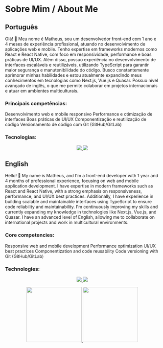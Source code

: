 <link rel="stylesheet" type='text/css' href="https://cdn.jsdelivr.net/gh/devicons/devicon@latest/devicon.min.css" />

# Sobre Mim / About Me

## Português

Olá! 👋 Meu nome é Matheus, sou um desenvolvedor front-end com 1 ano e 4 meses de experiência profissional, atuando no desenvolvimento de aplicações web e mobile. Tenho expertise em frameworks modernos como React e React Native, com foco em responsividade, performance e boas práticas de UI/UX. Além disso, possuo experiência no desenvolvimento de interfaces escaláveis e reutilizáveis, utilizando TypeScript para garantir maior segurança e manutenibilidade do código. Busco constantemente aprimorar minhas habilidades e estou atualmente expandindo meus conhecimentos em tecnologias como Next.js, Vue.js e Quasar. Possuo nível avançado de inglês, o que me permite colaborar em projetos internacionais e atuar em ambientes multiculturais.

### Principais competências:

   Desenvolvimento web e mobile responsivo
   Performance e otimização de interfaces
   Boas práticas de UI/UX
   Componentização e reutilização de código
   Versionamento de código com Git (GitHub/GitLab)

### Tecnologias:

<p align="center">
  <a href="https://skillicons.dev">
    <img src="https://skillicons.dev/icons?i=js,html,css,bash,cs,d3,dart,react,figma" />
    <img src="https://skillicons.dev/icons?i=flutter,git,gitlab,materialui,tailwind,ts,vite,vercel,vue" />
  </a>
</p>



## English

Hello! 👋 My name is Matheus, and I'm a front-end developer with 1 year and 4 months of professional experience, focusing on web and mobile application development. I have expertise in modern frameworks such as React and React Native, with a strong emphasis on responsiveness, performance, and UI/UX best practices. Additionally, I have experience in building scalable and maintainable interfaces using TypeScript to ensure code reliability and maintainability. I'm continuously improving my skills and currently expanding my knowledge in technologies like Next.js, Vue.js, and Quasar. I have an advanced level of English, allowing me to collaborate on international projects and work in multicultural environments.

### Core competencies:

   Responsive web and mobile development
   Performance optimization
   UI/UX best practices
   Componentization and code reusability
   Code versioning with Git (GitHub/GitLab)

### Technologies:

<p align="center">
  <a href="https://skillicons.dev">
    <img src="https://skillicons.dev/icons?i=js,html,css,bash,cs,d3,dart,react,figma" />
    <img src="https://skillicons.dev/icons?i=flutter,git,gitlab,materialui,tailwind,ts,vite,vercel,vue" />
  </a>
</p>

<div>
   <p align="center">
<a href="https://github.com/Masthw">
<img loading="lazy" height="180em" src="https://github-readme-stats.vercel.app/api/top-langs/?username=Masthw&layout=compact&langs_count=7&theme=dracula"/>
<img loading="lazy" height="180em" src="https://github-readme-stats.vercel.app/api?username=Masthw&show_icons=true&theme=dracula&include_all_commits=true&count_private=true"/>
   </p>
</div>
